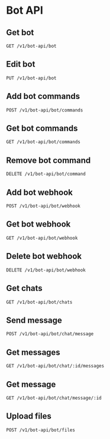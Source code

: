 # Bot API

## Get bot

```nginx
GET /v1/bot-api/bot
```

## Edit bot

```nginx
PUT /v1/bot-api/bot
```

## Add bot commands

```nginx
POST /v1/bot-api/bot/commands
```

## Get bot commands

```nginx
GET /v1/bot-api/bot/commands
```

## Remove bot command

```nginx
DELETE /v1/bot-api/bot/command
```

## Add bot webhook

```nginx
POST /v1/bot-api/bot/webhook
```

## Get bot webhook

```nginx
GET /v1/bot-api/bot/webhook
```

## Delete bot webhook

```nginx
DELETE /v1/bot-api/bot/webhook
```

## Get chats

```nginx
GET /v1/bot-api/bot/chats
```

## Send message

```nginx
POST /v1/bot-api/bot/chat/message
```

## Get messages

```nginx
GET /v1/bot-api/bot/chat/:id/messages
```

## Get message

```nginx
GET /v1/bot-api/bot/chat/message/:id
```

## Upload files

```nginx
POST /v1/bot-api/bot/files
```
